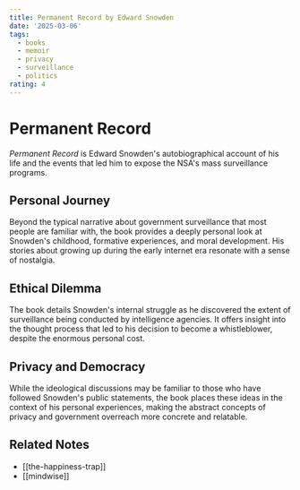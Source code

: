 ```yaml
---
title: Permanent Record by Edward Snowden
date: '2025-03-06'
tags:
  - books
  - memoir
  - privacy
  - surveillance
  - politics
rating: 4
---
```


# Permanent Record

*Permanent Record* is Edward Snowden's autobiographical account of his life and the events that led him to expose the NSA's mass surveillance programs.

## Personal Journey

Beyond the typical narrative about government surveillance that most people are familiar with, the book provides a deeply personal look at Snowden's childhood, formative experiences, and moral development. His stories about growing up during the early internet era resonate with a sense of nostalgia.

## Ethical Dilemma

The book details Snowden's internal struggle as he discovered the extent of surveillance being conducted by intelligence agencies. It offers insight into the thought process that led to his decision to become a whistleblower, despite the enormous personal cost.

## Privacy and Democracy

While the ideological discussions may be familiar to those who have followed Snowden's public statements, the book places these ideas in the context of his personal experiences, making the abstract concepts of privacy and government overreach more concrete and relatable.

## Related Notes

- [[the-happiness-trap]]
- [[mindwise]]
